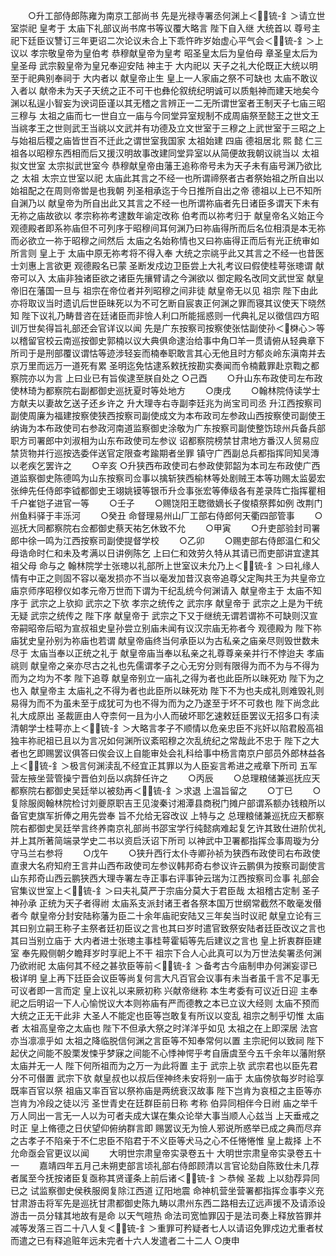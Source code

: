 <!-- { "loadSidebar": true } -->
　　○升工部侍郎陈雍为南京工部尚书  先是光禄寺署丞何渊上＜锍-釒＞请立世室崇祀  皇考于  太庙下礼部议尚书席书等议覆大略言  陛下自入继  大统首以  尊号主祀下廷臣议讐订三年更诏二次论议未合上下乖忤昨岁始虚心平气会＜锍-釒＞上议以  孝宗敬皇帝为皇伯考  恭穆献皇帝为皇考  昭圣皇太后为皇伯母  章圣皇太后为皇圣母  武宗毅皇帝为皇兄奉迎安陆  神主于  大内祀以  天子之礼大伦既正大统以明至于祀典别奉祠于  大内者以  献皇帝止生  皇上一人家庙之祭不可缺也  太庙不敢议入者以  献帝未为天子天统之正不可干也彝伦叙统纪明诚可以质魁神而建天地矣今渊以私逞小智妄为谀词臣谨以其无稽之言辨正一二无所谓世室者王制天子七庙三昭三穆与  太祖之庙而七一世自立一庙与今同堂异室规制不成周庙祭至懿王之世文王当祧孝王之世则武王当祧以文武并有功德及立文世室于三穆之上武世室于三昭之上与始祖后稷之庙皆世百不迁此之谓世室我国家  太祖始建  四庙  德祖居北  熙  懿  仁三祖各以昭穆东西相而后又援汉明故事改建同堂异室以从简便故我朝议祧当以  太祖拟文世室  太宗拟武世室今  恭穆献皇帝由藩王追称帝号未为天子未有庙号渊乃欲比之  太祖  太宗立世室以祀  太庙此其言之不经一也所谓禘祭者古者祭始祖之所自出以始祖配之在周则帝喾是也我朝  列圣相承迄于今日推所自出之帝  德祖以上已不知所自渊乃以  献皇帝为所自出此又其言之不经一也所谓祢庙者先日诸臣多谓天下未有无祢之庙故欲以  孝宗称祢考逮数年谕定改称  伯考而以祢考归于  献皇帝名义始正今  观德殿者即系祢庙但不可列序于昭穆间耳何渊乃曰祢庙得所而后名位相湏是本无祢而必欲立一祢于昭穆之间然后  太庙之名始称情也又曰祢庙得正而后有光正统审如所言则  皇上于  太庙中原无祢考将不得入奉  大统之宗祧乎此又其言之不经一也昔医士刘惠上言欲更  观德殿名已蒙  圣断发戍边卫臣尝上大礼考议曰假使桂萼张璁谓  献帝可以入  太庙非独诸臣欲之诸臣先攘臂请之今渊欲以  御定殿名改同文武世室  献皇帝旧在藩国一旦与  祖宗在帝位者并列昭穆之间非徒  献皇帝无以见  祖宗  陛下由此亦将取议当时遗讥后世臣昧死以为不可乞断自宸衷正何渊之罪而寝其议使天下晓然知  陛下议礼乃畴昔咨在廷诸臣而非憸人利口所能摇惑则一代典礼足以徵信四方昭训万世矣得旨礼部还会官详议以闻  先是广东按察司按察使张怙副使孙＜棥心＞等以稽留官校云南巡按御史郭楠以议大典俱命逮治给事中角□羊一贯请俯从轻典章下所司于是刑部覆议谓怙等迹涉轻妄而楠奉职敢言其心无他且时方郁炎岭东滇南并去京万里而远万一道死有累  圣明迄免怙逮系敕抚按勘实奏闻而令楠戴罪赴京鞫之都察院亦以为言  上曰业已有旨俟逮至朕自处之
○己酉
　　○升山东布政使司左布政使林琦为都察院右副都御史巡抚夏时等处地方
　　○庚戌
　　○翰林院侍读学士方献夫以妻故乞送子还乡许之  升大理寺右寺副李廷兆为尚宝司司丞  升江西按察司副使周廉为福建按察使狭西按察司副使成文为本布政司左参政山西按察使司副使王纳诲为本布政使司右参政河南道监察御史涂敬为广东按察司副使整饬琼州兵备兵部职方司署郎中刘淑相为山东布政使司左参议  诏都察院榜禁甘肃地方番汉人贸易应禁货物并行巡按选委伴送官定限查考踰期者坐罪  镇守广西副总兵都指挥同知吴漙以老疾乞罢许之
　　○辛亥
○升狭西布政使司右参政使郭韶为本司左布政使广西道监察御史陈德鸣为山东按察司佥事以擒斩狭西榆林等处剧贼王本等功赐太监晏宏张绅先任侍郎李钺都御史王翊姚镆等银币升佥事张宏等俸级各有差录阵亡指挥瞿相千户崔铠子进官一等
　　○壬子
　　○赐饶阳王聦徵嫡长子俊榬祭葬如例  改荆门州鱼料驿于丰泺河
　　○癸丑  命督理易州山厂工部右侍郎何天衢四部管事
　　○巡抚大同都察院右佥都御史蔡天祐乞休致不允
　　○甲寅
　　○升吏部验封司署郎中徐一鸣为江西按察司副使提督学校
　　○乙卯
　　○赐吏部右侍郎温仁和父母诰命时仁和未及考满以日讲例陈乞  上曰仁和效劳久特从其请已而吏部讲宜逮其祖父母  命与之  翰林院学士张璁以礼部所上世室议未允乃上＜锍-釒＞曰礼缘人情有中正之则固不容以毫发损亦不当以毫发加昔汉哀帝追尊父定陶共王为共皇帝立庙京师序昭穆仪如孝元帝万世而下谓为干纪乱统今何渊请入  献皇帝主于  太庙不知序于  武宗之上欤抑  武宗之下欤  孝宗之统传之  武宗序  献皇帝于  武宗之上是为干统无疑  武宗之统传之  陛下序  献皇帝于  武宗之下又于继统无谓若谓祢不可缺则汉宣帝嗣昭帝后昭为宣叔祖史皇孙尝立别庙未闻有议汉宗庙无祢者今  观德殿为  陛下祢庙犹史皇孙别为祢庙也若谓  献皇帝庙终当何承臣以为古私亲之庙亲尽则毁世数未尽于  太庙当奉以正统之礼于  献皇帝庙当奉以私亲之礼尊尊亲亲并行不悖迨夫  孝庙祧则  献皇帝之亲亦尽古之礼也先儒谓孝子之心无穷分则有限得为而不为与不得为而为之均为不孝  陛下追尊  献皇帝别立一庙礼之得为者也此臣所以昧死劝  陛下为之也入  献皇帝主  太庙礼之不得为者也此臣所以昧死劝  陛下不为也夫成礼则难毁礼则易得为而不为虽未至于成犹可为也不得为而为之乃遂至于坏不可救也  陛下尚念此礼大成原出  圣裁匪由人夺柰何一且为小人而破坏耶乞速敕廷臣罢议无招多口有渎清朝学士桂萼亦上＜锍-釒＞大略言孝子不顺情以危亲忠臣不兆奸以陷君殷高祖独丰祢祀祖已且以为言况如何渊所议紊昭穆之次乱统纪之常哉此不忠于  陛下之大者也乞即赐罢议俱答曰俟会议上自能审处会礼科给事中杨言南京户部员外郎林益各上＜锍-釒＞极言何渊渎乱不经宜正其罪以为人臣妄言希进之戒章下所司  五军营左掖坐营管操宁晋伯刘岳以病辞任许之
　　○丙辰
　　○总理粮储兼巡抚应天都察院右都御史吴廷举以被劾再＜锍-釒＞求退  上温旨留之
　　○丁巳
　　○复除服阕翰林院检讨刘夔原职吉王见浚秦讨湘潭县商税门摊户部谓系额办钱粮所以备官吏旗军折俸之用先尝奉  旨不允给无容改议  上特与之  总理粮储兼巡抚应天都察院右都御史吴廷举言终养南京礼部尚书邵宝学行纯懿病难起复乞许其致仕进阶优礼并上其所著简端录学史二书以资启沃诏下所司  以神武中卫署都指挥佥事周璇为分守马兰右参将
　　○戊午
　　○狭升西行太仆寺卿孙祯为狭西布政使司右布政使直隶大名府知府王言井山西布政使司左参议韩邦奇右参议许云鹏俱为按察司副使言山东邦奇山西云鹏狭西大理寺署左寺正事右评事钟云瑞为江西按察司佥事  礼部会官集议世室上＜锍-釒＞曰夫礼莫严于宗庙分莫大于君臣哉  太祖稽古定制  圣子神孙承  正统为天子者得祔  太庙系支派封诸王者各祭本国万世纲常截然不敢毫发僣者今  献皇帝分封安陆称藩为臣二十余年庙祀安陆又三年矣当时议祀  献皇立论有三其曰别立嗣王称子主祭者廷初臣议之言也其曰岁时遣官致祭安陆者廷臣改议之言也其曰当别立庙于  大内者进士张璁主事桂萼霍韬等先后建议之言也  皇上折衷群臣建室  奉先殿侧朝夕瞻拜岁时享祀上不干  祖宗下合人心此真可以为万世法矣署丞何渊乃欲祔祀  太庙何其不经之甚欤臣等前＜锍-釒＞备考古今庙制申办何渊妄谬已极详明  皇上再下廷臣会议臣等尚复何言大凡百官会议事有未当者虽千言不足事无可议者即一言而定  皇上议礼以来厥初称  兴献帝继称  本生考委有可议近日迎  主奉祀之后明诏一下人心愉悦议大本则祢庙有严而德教之本已立议大经则  太庙不预而  大统之正无干此非  大圣人不能定也臣等岂敢复有所议以变乱  祖宗之制乎切惟  太庙者  太祖高皇帝之太庙也  陛下不但承大祭之时洋洋乎如见  太祖之在上即深居  法宫亦当凛凛乎如  太祖之降临脱信何渊之言臣等不知奉常何以置  主宗祀何以致祠  陛下起伏之间能不股栗发悚乎梦寐之间能不心悸神愕乎考自唐虞至今五千余年以藩附祭  太庙并无一人  陛下何所祖而为之万一为此将置  主于  武宗上欤  武宗君也以臣先君分不可僣置  武宗下欤  献皇叔也以叔后侄神终未安将别一庙于  太庙傍欤每岁时祫享既率百官以祭  祖庙又率百官以祭祢庙是两统衰汉故事  陛下岂肯为哀桓之主臣等亦岂肯为冷段之徒以污  圣世青史在廷群臣前日称  考称  伯异同相伴今日祔  庙之举千万人同出一言无一人以为可者夫成大谋在集众论举大事当顺人心兹当  上天垂戒之时正  皇上脩德之日伏望仰俯纳群言即  赐罢议无为憸人邪说所惑举已成之典而尽弃之古孝子不陷亲于不仁忠臣不陷君于不义臣等犬马之心不任惓惓惟  皇上裁择  上不允命亟会官更议以闻
　　大明世宗肃皇帝实录卷五十
大明世宗肃皇帝实录卷五十一
　　嘉靖四年五月己未朔吏部言顷礼部右侍郎顾清以言官论劾自陈致仕未几荐者属至今抚按诸臣复亟称其贤谨条上前后诸＜锍-釒＞恭候  圣裁  上以劾荐异同已之  试监察御史侯秩服阕复除江西道  辽阳地震  命神机营坐营署都指挥佥事李义充甘肃游击将军先是巡抚甘肃都御史陈九畴以肃州东西二路相去辽远声援不及请添设游击一员分辖其地故有是命  以天气暄热  命法司宽恤罪囚于是法司奏上释放笞罪并减等发落三百二十八人复＜锍-釒＞重罪可矜疑者七人以请诏免罪戍边尤重者杖而遣之已有释追赃年远未完者十六人发遣者二十二人
○庚申
